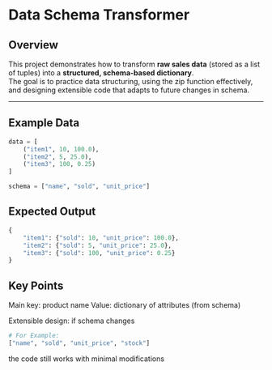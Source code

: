# Data Schema Transformer

## Overview
This project demonstrates how to transform **raw sales data** (stored as a list of tuples) into a **structured, schema-based dictionary**.  
The goal is to practice data structuring, using the zip function effectively, and designing extensible code that adapts to future changes in schema.

---

## Example Data

```python
data = [
    ("item1", 10, 100.0),
    ("item2", 5, 25.0),
    ("item3", 100, 0.25)
]

schema = ["name", "sold", "unit_price"]
```
## Expected Output
```python
{
    "item1": {"sold": 10, "unit_price": 100.0},
    "item2": {"sold": 5, "unit_price": 25.0},
    "item3": {"sold": 100, "unit_price": 0.25}
}
```
## Key Points
Main key: product name
Value: dictionary of attributes (from schema)

Extensible design: if schema changes 
```python 
# For Example:
["name", "sold", "unit_price", "stock"]
```
the code still works with minimal modifications

